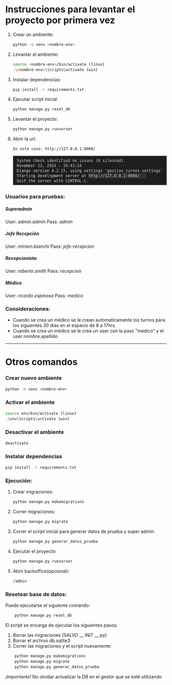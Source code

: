 # Instrucciones para levantar el proyecto por primera vez

1. Crear un ambiente:
    ```bash
    python -m venv <nombre-env>
    ```
2. Levantar el ambiente:
    ```bash
    source <nombre-env>/bin/activate (linux)
    .\<nombre-env>\Scripts\activate (win)
    ```
3. Instalar dependencias:
    ```bash
    pip install -r requirements.txt
    ```
4. Ejecutar script inicial:
    ```bash
    python manage.py reset_db
    ```

5. Levantar el proyecto:
    ```bash
    python manage.py runserver
    ```

6. Abrir la url:
    ```bash
    En este caso: http://127.0.0.1:8000/
    ```
    ![alt text](image-1.png)

### Usuarios para pruebas:

##### Superadmin
User: *admin.admin*
Pass: *admin*

##### Jefe Recepción
User: *miriam.bianchi*
Pass: *jefe-recepcion*

##### Recepcionista
User: *roberto.smith*
Pass: *recepcion*

##### Médico
User: *ricardo.espinosa*
Pass: *medico*


### Consideraciones:
- Cuando se crea un médico se le crean automaticamente los turnos para los siguientes 30 días en el espacio de 8 a 17hrs. 
- Cuando se crea un médico se le crea un user con la pass "medico" y el user nombre.apellido
---
# Otros comandos
### Crear nuevo ambiente
```bash
python -m venv <nombre-env>
```

### Activar el ambiente
```bash
source env/bin/activate (linux)
.\env\Scripts\activate (win)
```

### Desactivar el ambiente
```bash
deactivate
```

### Instalar dependencias
```bash
pip install -r requirements.txt
```

### Ejecución:

1. Crear migraciones:
    ```bash
    python manage.py makemigrations
    ```

2. Correr migraciones:
    ```bash
    python manage.py migrate
    ```
3. Correr el script inicial para generar datos de prueba y super admin:
    ```bash
    python manage.py generar_datos_prueba
    ```

5. Ejecutar el proyecto:
    ```bash
    python manage.py runserver
    ```

6. Abrir backoffice(opcional):
    ```bash
    /admin
    ```


### Resetear base de datos:
Puede ejecutarse el siguiente comando:
```bash
    python manage.py reset_db
```
El script se encarga de ejecutar los siguientes pasos:
1. Borrar las migraciones (SALVO __ INIT __.py)
2. Borrar el archivo db.sqlite3
3. Correr las migraciones y el script nuevamente:
```bash
    python manage.py makemigrations
    python manage.py migrate
    python manage.py generar_datos_prueba
```
*¡Importante!* No olvidar actualizar la DB en el gestor que se esté utilizando


